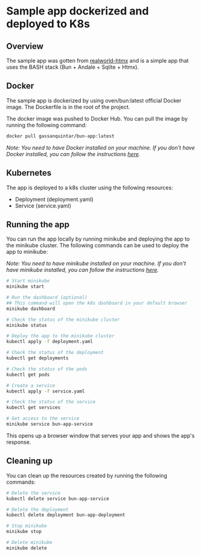 # Sample app dockerized and deployed to K8s

## Overview

The sample app was gotten from [realworld-htmx](https://github.com/hesxenon/realworld-htmx) and is a simple app that uses the BASH stack (Bun + Andale + Sqlite + Htmx).


## Docker
The sample app is dockerized by using oven/bun:latest official Docker image. The Dockerfile is in the root of the project.

The docker image was pushed to Docker Hub. You can pull the image by running the following command:

```bash
docker pull gassanquintar/bun-app:latest
```

*Note: You need to have Docker installed on your machine. If you don't have Docker installed, you can follow the instructions [here](https://docs.docker.com/get-docker/).*



## Kubernetes
The app is deployed to a k8s cluster using the following resources:
- Deployment (deployment.yaml)
- Service (service.yaml)

## Running the app
You can run the app locally by running minikube and deploying the app to the minikube cluster. The following commands can be used to deploy the app to minikube:

*Note: You need to have minikube installed on your machine. If you don't have minikube installed, you can follow the instructions [here](https://minikube.sigs.k8s.io/docs/start/).*

```bash
# Start minikube
minikube start
```

```bash
# Run the dashboard (optional)
## This command will open the k8s dashboard in your default browser
minikube dashboard
```

```bash
# Check the status of the minikube cluster
minikube status
```

```bash
# Deploy the app to the minikube cluster
kubectl apply -f deployment.yaml
```
    
```bash
# Check the status of the deployment
kubectl get deployments
```

```bash
# Check the status of the pods
kubectl get pods
```

```bash
# Create a service
kubectl apply -f service.yaml
```

```bash
# Check the status of the service
kubectl get services
```

```bash
# Get access to the service
minikube service bun-app-service
```
This opens up a browser window that serves your app and shows the app's response.

## Cleaning up
You can clean up the resources created by running the following commands:

```bash
# Delete the service
kubectl delete service bun-app-service
```

```bash
# Delete the deployment
kubectl delete deployment bun-app-deployment
```

```bash
# Stop minikube
minikube stop
```

```bash
# Delete minikube
minikube delete
```
